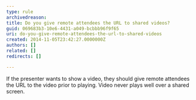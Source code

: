 ```yaml
---
type: rule
archivedreason: 
title: Do you give remote attendees the URL to shared videos?
guid: 069683b3-10e6-4431-a049-bcbbb96f9f65
uri: do-you-give-remote-attendees-the-url-to-shared-videos
created: 2014-11-05T23:42:27.0000000Z
authors: []
related: []
redirects: []

---
```



If the presenter wants to show a video, they should give remote attendees the URL to the video prior to playing. Video never plays well over a shared screen.&#160;​<br>
<br><excerpt class='endintro'></excerpt><br>



